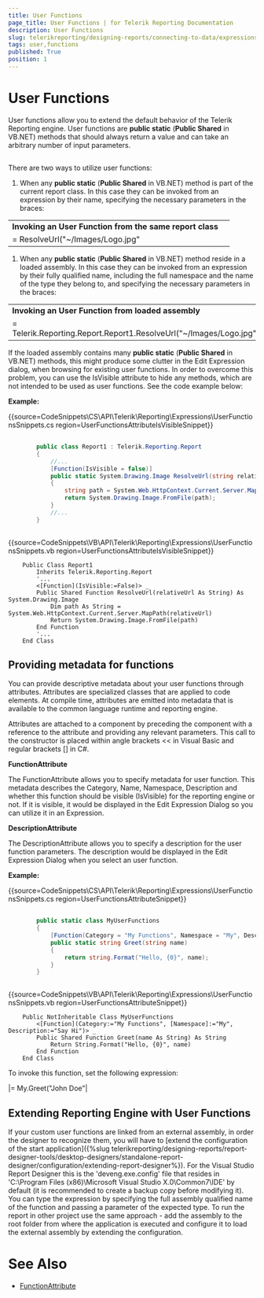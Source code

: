 ```yaml
---
title: User Functions
page_title: User Functions | for Telerik Reporting Documentation
description: User Functions
slug: telerikreporting/designing-reports/connecting-to-data/expressions/extending-expressions/user-functions
tags: user,functions
published: True
position: 1
---
```


# User Functions



User functions allow you to extend the default behavior of the Telerik Reporting engine. User functions are __public static__  (__Public Shared__  in VB.NET) methods that should always return a value and can take an arbitrary number of input parameters.       

## 

There are two ways to utilize user functions:

1. When any __public static__  (__Public Shared__  in               VB.NET) method is part of the current report class. In this case they can be invoked from an expression by their name,               specifying the necessary parameters in the braces:             



|   |   |
| ------ | ------ |
 __Invoking an User Function from the same report class__ |
|= ResolveUrl("~/Images/Logo.jpg"|




1. When any __public static__  (__Public Shared__  in VB.NET)               method reside in a loaded assembly. In this case they can be invoked from an expression by their fully qualified name, including the full               namespace and the name of the type they belong to, and specifying the necessary parameters in the braces:             



|   |   |
| ------ | ------ |
 __Invoking an User Function from loaded assembly__ |
|= Telerik.Reporting.Report.Report1.ResolveUrl("~/Images/Logo.jpg"|




If the loaded assembly contains many __public static__  (__Public Shared__            in VB.NET) methods, this might produce some clutter in the Edit Expression dialog, when browsing for existing user functions.           In order to overcome this problem, you can use the IsVisible attribute to hide any methods, which are not intended to be used           as user functions. See the code example below:         

__Example:__ 

{{source=CodeSnippets\CS\API\Telerik\Reporting\Expressions\UserFunctionsSnippets.cs region=UserFunctionsAttributeIsVisibleSnippet}}
````C#
	    
	    public class Report1 : Telerik.Reporting.Report
	    {
	        //...
	        [Function(IsVisible = false)]
	        public static System.Drawing.Image ResolveUrl(string relativeUrl)
	        {
	            string path = System.Web.HttpContext.Current.Server.MapPath(relativeUrl);
	            return System.Drawing.Image.FromFile(path);
	        }
	        //...
	    }
	    
````
{{source=CodeSnippets\VB\API\Telerik\Reporting\Expressions\UserFunctionsSnippets.vb region=UserFunctionsAttributeIsVisibleSnippet}}
````VB
	Public Class Report1
	    Inherits Telerik.Reporting.Report
	    '...
	    <[Function](IsVisible:=False)> _
	    Public Shared Function ResolveUrl(relativeUrl As String) As System.Drawing.Image
	        Dim path As String = System.Web.HttpContext.Current.Server.MapPath(relativeUrl)
	        Return System.Drawing.Image.FromFile(path)
	    End Function
	    '...
	End Class
````



## Providing metadata for functions

You can provide descriptive metadata about your user functions through attributes. Attributes are specialized           classes that are applied to code elements. At compile time, attributes are emitted into metadata that is available to           the common language runtime and reporting engine.         

Attributes are attached to a component by preceding the component with a reference to the attribute and providing           any relevant parameters. This call to the constructor is placed within angle brackets << in Visual Basic and regular           brackets [] in C#.         

__FunctionAttribute__ 

The FunctionAttribute allows you to specify metadata for user function. This metadata describes           the Category, Name, Namespace, Description and whether this function should be visible (IsVisible) for           the reporting engine or not. If it is visible, it would be displayed in the Edit Expression Dialog so you           can utilize it in an Expression.         

__DescriptionAttribute__ 

The DescriptionAttribute allows you to specify a description for the user function parameters. The           description would be displayed in the Edit Expression Dialog when you select an user function.         

__Example:__ 

{{source=CodeSnippets\CS\API\Telerik\Reporting\Expressions\UserFunctionsSnippets.cs region=UserFunctionsAttributeSnippet}}
````C#
	    
	    public static class MyUserFunctions
	    {
	        [Function(Category = "My Functions", Namespace = "My", Description = "Say Hi")]
	        public static string Greet(string name)
	        {
	            return string.Format("Hello, {0}", name);
	        }
	    }
	
````
{{source=CodeSnippets\VB\API\Telerik\Reporting\Expressions\UserFunctionsSnippets.vb region=UserFunctionsAttributeSnippet}}
````VB
	Public NotInheritable Class MyUserFunctions
	    <[Function](Category:="My Functions", [Namespace]:="My", Description:="Say Hi")> _
	    Public Shared Function Greet(name As String) As String
	        Return String.Format("Hello, {0}", name)
	    End Function
	End Class
````



To invoke this function, set the following expression:



|= My.Greet("John Doe"|




## Extending Reporting Engine with User Functions

If your custom user functions are linked from an external assembly, in order the designer to recognize them, you will have to              [extend the configuration of the start application]({%slug telerikreporting/designing-reports/report-designer-tools/desktop-designers/standalone-report-designer/configuration/extending-report-designer%}). For the Visual Studio Report Designer             this is the 'deveng.exe.config' file that resides in 'C:\Program Files (x86)\Microsoft Visual Studio X.0\Common7\IDE' by default (it is recommended              to create a backup copy before modifying it). You can type the expression by specifying the full assembly qualified name of the function and              passing a parameter of the expected type. To run the report in other project use the same approach - add the assembly to the root folder from where              the application is executed and configure it to load the external assembly by extending the configuration.           

# See Also
 * [FunctionAttribute](/reporting/api/Telerik.Reporting.Expressions.FunctionAttribute) 
